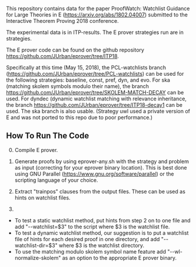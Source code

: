 This repository contains data for the paper ProofWatch: Watchlist Guidance for Large Theories in E (https://arxiv.org/abs/1802.04007) submitted to the Interactive Theorem Proving 2018 conference.

The experimental data is in ITP-results.
The E prover strategies run are in strategies.

The E prover code can be found on the github repository https://github.com/JUrban/eprover/tree/ITP18.

Specifically at this time (May 15, 2018), the PCL-watchlists branch (https://github.com/JUrban/eprover/tree/PCL-watchlists) can be used for the following strategies: baseline, const, pref, dyn, and evo.
For ska (matching skolem symbols modulo their name), the branch https://github.com/JUrban/eprover/tree/SKOLEM-MATCH-DECAY can be used.
For dyndec (dynamic watchlist matching with relevance inheritance, the branch https://github.com/JUrban/eprover/tree/ITP18-decay1 can be used. The ska branch is also usable.
(Strategy uwl used a private version of E and was not ported to this repo due to poor performance.)


## How To Run The Code

0. Compile E prover.

1. Generate proofs by using eprover-any.sh with the strategy and problem as input (correcting for your eprover binary location). This is best done using GNU Parallel (https://www.gnu.org/software/parallel) or the scripting language of your choice.

2. Extract "trainpos" clauses from the output files. These can be used as hints on watchlist files.
  
3. 
* To test a static watchlist method, put hints from step 2 on to one file and add "--watchlist=$3" to the script where $3 is the watchlist file.
* To test a dynamic watchlist method, our suggestion is to put a watchlist file of hints for each desired proof in one directory, and add "--watchlist-dir=$3" where $3 is the watchlist directory.
* To use the matching modulo skolem symbol name feature add "--wl-normalize-skolem" as an option to the appropriate E prover binary.


